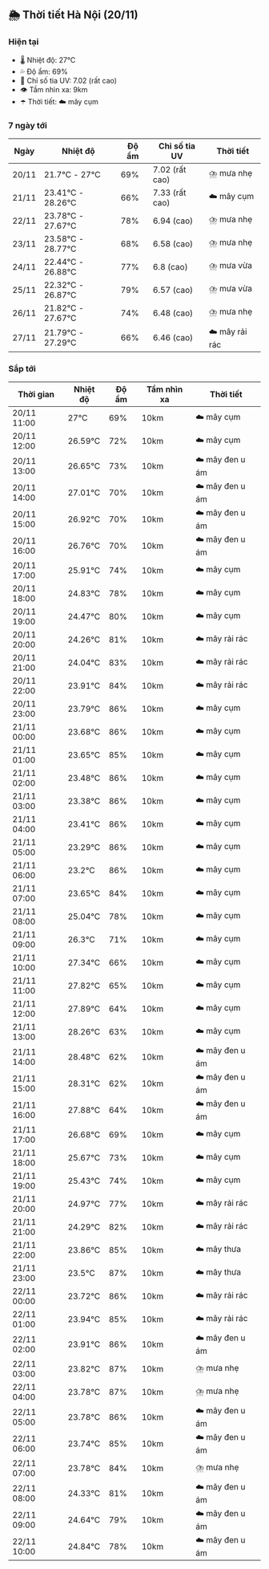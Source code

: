 ## 🌦️ Thời tiết Hà Nội (20/11)

### Hiện tại

- 🌡️ Nhiệt độ: 27℃
- 💦 Độ ẩm: 69%
- 🌟 Chỉ số tia UV: 7.02 (rất cao)
- 👁️ Tầm nhìn xa: 9km
- ☂️ Thời tiết: ☁️ mây cụm

### 7 ngày tới

| Ngày | Nhiệt độ | Độ ẩm | Chỉ số tia UV | Thời tiết |
| --- | --- | --- | --- | --- |
| 20/11 | 21.7℃ - 27℃ | 69% | 7.02 (rất cao) | ⛈️ mưa nhẹ |
| 21/11 | 23.41℃ - 28.26℃ | 66% | 7.33 (rất cao) | ☁️ mây cụm |
| 22/11 | 23.78℃ - 27.67℃ | 78% | 6.94 (cao) | ⛈️ mưa nhẹ |
| 23/11 | 23.58℃ - 28.77℃ | 68% | 6.58 (cao) | ⛈️ mưa nhẹ |
| 24/11 | 22.44℃ - 26.88℃ | 77% | 6.8 (cao) | ⛈️ mưa vừa |
| 25/11 | 22.32℃ - 26.87℃ | 79% | 6.57 (cao) | ⛈️ mưa vừa |
| 26/11 | 21.82℃ - 27.67℃ | 74% | 6.48 (cao) | ⛈️ mưa nhẹ |
| 27/11 | 21.79℃ - 27.29℃ | 66% | 6.46 (cao) | ☁️ mây rải rác |

### Sắp tới

| Thời gian | Nhiệt độ | Độ ẩm | Tầm nhìn xa | Thời tiết |
| --- | --- | --- | --- | --- |
| 20/11 11:00 | 27℃ | 69% | 10km | ☁️ mây cụm |
| 20/11 12:00 | 26.59℃ | 72% | 10km | ☁️ mây cụm |
| 20/11 13:00 | 26.65℃ | 73% | 10km | ☁️ mây đen u ám |
| 20/11 14:00 | 27.01℃ | 70% | 10km | ☁️ mây đen u ám |
| 20/11 15:00 | 26.92℃ | 70% | 10km | ☁️ mây đen u ám |
| 20/11 16:00 | 26.76℃ | 70% | 10km | ☁️ mây đen u ám |
| 20/11 17:00 | 25.91℃ | 74% | 10km | ☁️ mây cụm |
| 20/11 18:00 | 24.83℃ | 78% | 10km | ☁️ mây cụm |
| 20/11 19:00 | 24.47℃ | 80% | 10km | ☁️ mây cụm |
| 20/11 20:00 | 24.26℃ | 81% | 10km | ☁️ mây rải rác |
| 20/11 21:00 | 24.04℃ | 83% | 10km | ☁️ mây rải rác |
| 20/11 22:00 | 23.91℃ | 84% | 10km | ☁️ mây rải rác |
| 20/11 23:00 | 23.79℃ | 86% | 10km | ☁️ mây cụm |
| 21/11 00:00 | 23.68℃ | 86% | 10km | ☁️ mây cụm |
| 21/11 01:00 | 23.65℃ | 85% | 10km | ☁️ mây cụm |
| 21/11 02:00 | 23.48℃ | 86% | 10km | ☁️ mây cụm |
| 21/11 03:00 | 23.38℃ | 86% | 10km | ☁️ mây cụm |
| 21/11 04:00 | 23.41℃ | 86% | 10km | ☁️ mây cụm |
| 21/11 05:00 | 23.29℃ | 86% | 10km | ☁️ mây cụm |
| 21/11 06:00 | 23.2℃ | 86% | 10km | ☁️ mây cụm |
| 21/11 07:00 | 23.65℃ | 84% | 10km | ☁️ mây cụm |
| 21/11 08:00 | 25.04℃ | 78% | 10km | ☁️ mây cụm |
| 21/11 09:00 | 26.3℃ | 71% | 10km | ☁️ mây cụm |
| 21/11 10:00 | 27.34℃ | 66% | 10km | ☁️ mây cụm |
| 21/11 11:00 | 27.82℃ | 65% | 10km | ☁️ mây cụm |
| 21/11 12:00 | 27.89℃ | 64% | 10km | ☁️ mây cụm |
| 21/11 13:00 | 28.26℃ | 63% | 10km | ☁️ mây cụm |
| 21/11 14:00 | 28.48℃ | 62% | 10km | ☁️ mây đen u ám |
| 21/11 15:00 | 28.31℃ | 62% | 10km | ☁️ mây đen u ám |
| 21/11 16:00 | 27.88℃ | 64% | 10km | ☁️ mây đen u ám |
| 21/11 17:00 | 26.68℃ | 69% | 10km | ☁️ mây cụm |
| 21/11 18:00 | 25.67℃ | 73% | 10km | ☁️ mây cụm |
| 21/11 19:00 | 25.43℃ | 74% | 10km | ☁️ mây cụm |
| 21/11 20:00 | 24.97℃ | 77% | 10km | ☁️ mây rải rác |
| 21/11 21:00 | 24.29℃ | 82% | 10km | ☁️ mây rải rác |
| 21/11 22:00 | 23.86℃ | 85% | 10km | ☁️ mây thưa |
| 21/11 23:00 | 23.5℃ | 87% | 10km | ☁️ mây thưa |
| 22/11 00:00 | 23.72℃ | 86% | 10km | ☁️ mây rải rác |
| 22/11 01:00 | 23.94℃ | 85% | 10km | ☁️ mây rải rác |
| 22/11 02:00 | 23.91℃ | 86% | 10km | ☁️ mây đen u ám |
| 22/11 03:00 | 23.82℃ | 87% | 10km | ⛈️ mưa nhẹ |
| 22/11 04:00 | 23.78℃ | 87% | 10km | ⛈️ mưa nhẹ |
| 22/11 05:00 | 23.78℃ | 86% | 10km | ☁️ mây đen u ám |
| 22/11 06:00 | 23.74℃ | 85% | 10km | ☁️ mây đen u ám |
| 22/11 07:00 | 23.78℃ | 84% | 10km | ⛈️ mưa nhẹ |
| 22/11 08:00 | 24.33℃ | 81% | 10km | ☁️ mây đen u ám |
| 22/11 09:00 | 24.64℃ | 79% | 10km | ☁️ mây đen u ám |
| 22/11 10:00 | 24.84℃ | 78% | 10km | ☁️ mây đen u ám |

